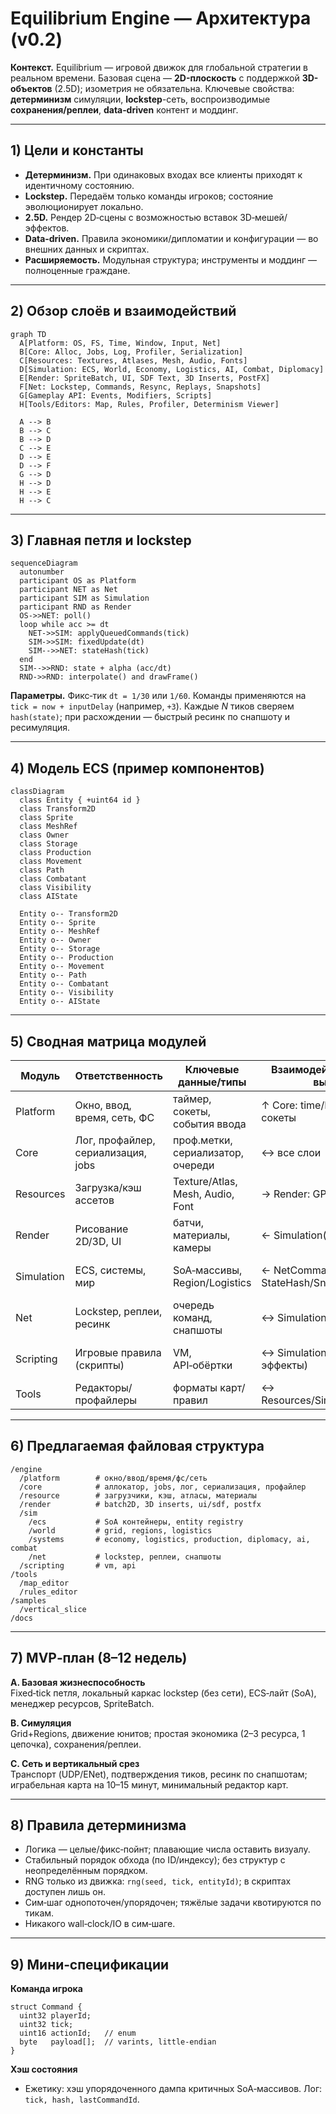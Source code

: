 # Equilibrium Engine — Архитектура (v0.2)

**Контекст.** Equilibrium — игровой движок для глобальной стратегии в реальном времени. Базовая сцена — **2D-плоскость** с поддержкой **3D-объектов** (2.5D); изометрия не обязательна. Ключевые свойства: **детерминизм** симуляции, **lockstep**-сеть, воспроизводимые **сохранения/реплеи**, **data‑driven** контент и моддинг.

---

## 1) Цели и константы

- **Детерминизм.** При одинаковых входах все клиенты приходят к идентичному состоянию.
- **Lockstep.** Передаём только команды игроков; состояние эволюционирует локально.
- **2.5D.** Рендер 2D‑сцены с возможностью вставок 3D‑мешей/эффектов.
- **Data‑driven.** Правила экономики/дипломатии и конфигурации — во внешних данных и скриптах.
- **Расширяемость.** Модульная структура; инструменты и моддинг — полноценные граждане.

---

## 2) Обзор слоёв и взаимодействий

```mermaid
graph TD
  A[Platform: OS, FS, Time, Window, Input, Net]
  B[Core: Alloc, Jobs, Log, Profiler, Serialization]
  C[Resources: Textures, Atlases, Mesh, Audio, Fonts]
  D[Simulation: ECS, World, Economy, Logistics, AI, Combat, Diplomacy]
  E[Render: SpriteBatch, UI, SDF Text, 3D Inserts, PostFX]
  F[Net: Lockstep, Commands, Resync, Replays, Snapshots]
  G[Gameplay API: Events, Modifiers, Scripts]
  H[Tools/Editors: Map, Rules, Profiler, Determinism Viewer]

  A --> B
  B --> C
  B --> D
  C --> E
  D --> E
  D --> F
  G --> D
  H --> D
  H --> E
  H --> C
```

---

## 3) Главная петля и lockstep

```mermaid
sequenceDiagram
  autonumber
  participant OS as Platform
  participant NET as Net
  participant SIM as Simulation
  participant RND as Render
  OS->>NET: poll()
  loop while acc >= dt
    NET->>SIM: applyQueuedCommands(tick)
    SIM->>SIM: fixedUpdate(dt)
    SIM-->>NET: stateHash(tick)
  end
  SIM-->>RND: state + alpha (acc/dt)
  RND->>RND: interpolate() and drawFrame()
```

**Параметры.** Фикс‑тик `dt = 1/30` или `1/60`. Команды применяются на `tick = now + inputDelay` (например, `+3`). Каждые _N_ тиков сверяем `hash(state)`; при расхождении — быстрый ресинк по снапшоту и ресимуляция.

---

## 4) Модель ECS (пример компонентов)

```mermaid
classDiagram
  class Entity { +uint64 id }
  class Transform2D
  class Sprite
  class MeshRef
  class Owner
  class Storage
  class Production
  class Movement
  class Path
  class Combatant
  class Visibility
  class AIState

  Entity o-- Transform2D
  Entity o-- Sprite
  Entity o-- MeshRef
  Entity o-- Owner
  Entity o-- Storage
  Entity o-- Production
  Entity o-- Movement
  Entity o-- Path
  Entity o-- Combatant
  Entity o-- Visibility
  Entity o-- AIState
```

---

## 5) Сводная матрица модулей

| Модуль      | Ответственность                            | Ключевые данные/типы                | Взаимодействие (вход/выход)                  | Требования к детерминизму                  |
|-------------|---------------------------------------------|-------------------------------------|----------------------------------------------|--------------------------------------------|
| Platform    | Окно, ввод, время, сеть, ФС                 | таймер, сокеты, события ввода       | ↑ Core: time/IO; ↑ Net: сокеты               | Не влияет (wall‑clock в сим‑шаге — нет)    |
| Core        | Лог, профайлер, сериализация, jobs          | проф.метки, сериализатор, очереди   | ↔ все слои                                   | Нейтрально                                 |
| Resources   | Загрузка/кэш ассетов                        | Texture/Atlas, Mesh, Audio, Font    | → Render: GPU‑ресурсы                        | Нейтрально                                 |
| Render      | Рисование 2D/3D, UI                         | батчи, материалы, камеры            | ← Simulation(state), → экран                  | Не критичен (float допустим)               |
| Simulation  | ECS, системы, мир                           | SoA‑массивы, Region/Logistics       | ← NetCommands, → StateHash/Snapshots         | **Строгий** (fixed‑point/int, порядок)     |
| Net         | Lockstep, реплеи, ресинк                    | очередь команд, снапшоты            | ↔ Simulation, ↔ Platform                     | **Строгий** (тайминги тиков)               |
| Scripting   | Игровые правила (скрипты)                   | VM, API‑обёртки                     | ↔ Simulation (события/эффекты)               | **Строгий** (детерминированный API)        |
| Tools       | Редакторы/профайлеры                        | форматы карт/правил                 | ↔ Resources/Simulation/Render                | Нейтрально                                 |

---

## 6) Предлагаемая файловая структура

```
/engine
  /platform        # окно/ввод/время/фс/сеть
  /core            # аллокатор, jobs, лог, сериализация, профайлер
  /resource        # загрузчики, кэш, атласы, материалы
  /render          # batch2D, 3D inserts, ui/sdf, postfx
  /sim
    /ecs           # SoA контейнеры, entity registry
    /world         # grid, regions, logistics
    /systems       # economy, logistics, production, diplomacy, ai, combat
    /net           # lockstep, реплеи, снапшоты
  /scripting       # vm, api
/tools
  /map_editor
  /rules_editor
/samples
  /vertical_slice
/docs
```

---

## 7) MVP‑план (8–12 недель)

**A. Базовая жизнеспособность**  
Fixed‑tick петля, локальный каркас lockstep (без сети), ECS‑лайт (SoA), менеджер ресурсов, SpriteBatch.

**B. Симуляция**  
Grid+Regions, движение юнитов; простая экономика (2–3 ресурса, 1 цепочка), сохранения/реплеи.

**C. Сеть и вертикальный срез**  
Транспорт (UDP/ENet), подтверждения тиков, ресинк по снапшотам; играбельная карта на 10–15 минут, минимальный редактор карт.

---

## 8) Правила детерминизма

- Логика — целые/фикс‑пойнт; плавающие числа оставить визуалу.
- Стабильный порядок обхода (по ID/индексу); без структур с неопределённым порядком.
- RNG только из движка: `rng(seed, tick, entityId)`; в скриптах доступен лишь он.
- Сим‑шаг однопоточен/упорядочен; тяжёлые задачи квотируются по тикам.
- Никакого wall‑clock/IO в сим‑шаге.

---

## 9) Мини‑спецификации

**Команда игрока**
```
struct Command {
  uint32 playerId;
  uint32 tick;
  uint16 actionId;   // enum
  byte   payload[];  // varints, little-endian
}
```

**Хэш состояния**
- Ежетику: хэш упорядоченного дампа критичных SoA‑массивов. Лог: `tick, hash, lastCommandId`.
